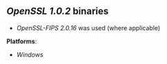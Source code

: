 *OpenSSL 1.0.2* binaries
------------------------

- *OpenSSL-FIPS 2.0.16* was used (where applicable)

**Platforms**:
- *Windows*

